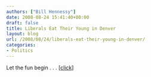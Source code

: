 ```yaml
---
authors: ["Bill Hennessy"]
date: 2008-08-24 15:41:40+00:00
draft: false
title: Liberals Eat Their Young in Denver
layout: blog
url: /2008/08/24/liberals-eat-their-young-in-denver/
categories:
- Politics
---
```


Let the fun begin . . . [[click](https://www.foxnews.com/video2/player.html?liveSiteStream_::_3_::_undefined&Live_Site_Stream&Live%2520Stream&acc&Live%2520Stream&-1&News&180&&&new)] 
